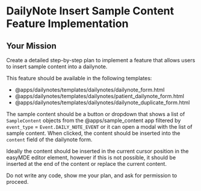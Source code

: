 # DailyNote Insert Sample Content Feature Implementation

## Your Mission

Create a detailed step-by-step plan to implement a feature that allows users to insert sample content into a dailynote.

This feature should be available in the following templates:

- @apps/dailynotes/templates/dailynotes/dailynote_form.html
- @apps/dailynotes/templates/dailynotes/patient_dailynote_form.html
- @apps/dailynotes/templates/dailynotes/dailynote_duplicate_form.html

The sample content should be a button or dropdown that shows a list of `SampleContent` objects from the @apps/sample_content app filtered by `event_type` = `Event.DAILY_NOTE_EVENT` or it can open a modal with the list of sample content. When clicked, the content should be inserted into the `content` field of the dailynote form.

Ideally the content should be inserted in the current cursor position in the easyMDE editor element, however if this is not possible, it should be inserted at the end of the content or replace the current content.

Do not write any code, show me your plan, and ask for permission to proceed.
